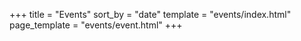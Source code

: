 +++
title = "Events"
sort_by = "date"
template = "events/index.html"
page_template = "events/event.html"
+++
